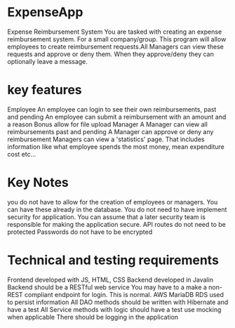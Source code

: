 # ExpenseApp
Expense Reimbursement System
You are tasked with creating an expense reimbursement system. For a small company/group. This program will allow employees to create reimbursement requests.All Managers can view these requests and approve or deny them. When they approve/deny they can optionally leave a message.

# key features
Employee
An employee can login to see their own reimbursements, past and pending
An employee can submit a reimbursement with an amount and a reason
Bonus allow for file upload
Manager
A Manager can view all reimbursements past and pending
A Manager can approve or deny any reimbursement
Managers can view a 'statistics' page. That includes information like what employee spends the most money, mean expenditure cost etc...

# Key Notes
you do not have to allow for the creation of employees or managers.
You can have these already in the database.
You do not need to have implement security for application. You can assume that a later security team is responsible for making the application secure.
API routes do not need to be protected
Passwords do not have to be encrypted

# Technical and testing requirements
Frontend developed with JS, HTML, CSS
Backend developed in Javalin
Backend should be a RESTful web service
You may have to a make a non-REST compliant endpoint for login. This is normal.
AWS MariaDB RDS used to persist information
All DAO methods should be written with Hibernate and have a test
All Service methods with logic should have a test
use mocking when applicable
There should be logging in the application
